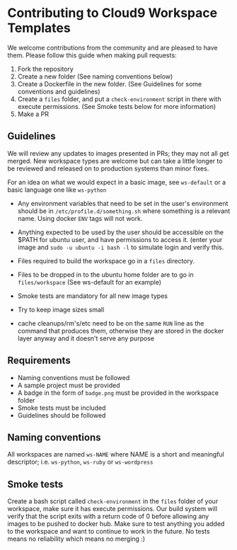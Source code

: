 # Contributing to Cloud9 Workspace Templates

We welcome contributions from the community and are pleased to have them. Please follow this guide when making pull requests:

1. Fork the repository
2. Create a new folder (See naming conventions below)
3. Create a Dockerfile in the new folder. (See Guidelines for some conventions and guidelines)
4. Create a `files` folder, and put a `check-environment` script in there with execute permissions. (See Smoke tests below for more information)
5. Make a PR 


## Guidelines
We will review any updates to images presented in PRs; they may not all get merged. New workspace types are welcome but can take a little longer to be reviewed and released on to production systems than minor fixes.

For an idea on what we would expect in a basic image, see `ws-default` or a basic language one like `ws-python`

* Any environment variables that need to be set in the user's environment should be in `/etc/profile.d/something.sh` where something is a relevant name. Using docker `ENV` tags will not work.

* Anything expected to be used by the user should be accessible on the $PATH for ubuntu user, and have permissions to access it. (enter your image and `sudo -u ubuntu -i bash -l` to simulate login and verify this.

* Files required to build the workspace go in a `files` directory.

* Files to be dropped in to the ubuntu home folder are to go in `files/workspace` (See ws-default for an example)

* Smoke tests are mandatory for all new image types

* Try to keep image sizes small

* cache cleanups/rm's/etc need to be on the same `RUN` line as the command that produces them, otherwise they are stored in the docker layer anyway and it doesn't serve any purpose

## Requirements
- Naming conventions must be followed
- A sample project must be provided
- A badge in the form of `badge.png` must be provided in the workspace folder
- Smoke tests must be included
- Guidelines should be followed

## Naming conventions
All workspaces are named `ws-NAME` where NAME is a short and meaningful descriptor; i.e. `ws-python`, `ws-ruby` or `ws-wordpress`

## Smoke tests
Create a bash script called `check-environment` in the `files` folder of your workspace, make sure it has execute permissions. Our build system will verify that the script exits with a return code of 0 before allowing any images to be pushed to docker hub. Make sure to test anything you added to the workspace and want to continue to work in the future. No tests means no reliability which means no merging :)

